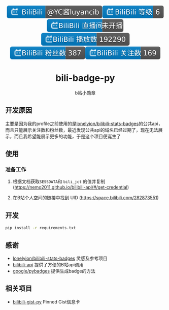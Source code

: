 <div align="center">

![Bilibili Badge](https://github.com/luyanci/luyanci/raw/main/bilibili/user.svg)![level](https://github.com/luyanci/luyanci/raw/main/bilibili/level.svg)![Live room](https://github.com/luyanci/luyanci/raw/main/bilibili/liveroom.svg)
![video view](https://github.com/luyanci/luyanci/raw/main/bilibili/views.svg)![Followers](https://github.com/luyanci/luyanci/raw/main/bilibili/follower.svg)![Following](https://github.com/luyanci/luyanci/raw/main/bilibili/following.svg)

# bili-badge-py
 b站小勋章

</div>

## 开发原因

主要是因为我的profile之前使用的是[lonelyion/bilibili-stats-badges](https://github.com/lonelyion/bilibili-stats-badges)的公共api，而且只能展示关注数和粉丝数，最近发现公共api的域名已经过期了，现在无法展示，而且我希望能展示更多的功能，于是这个项目便诞生了
## 使用
### 准备工作

1. 根据文档获取`SESSDATA`和 `bili_jct` 的值并复制(https://nemo2011.github.io/bilibili-api/#/get-credential)

1. 在B站个人空间的链接中找到 UID (https://space.bilibili.com/282873551)

## 开发

```bash
pip install -r requirements.txt
```

## 感谢

- [lonelyion/bilibili-stats-badges](https://github.com/lonelyion/bilibili-stats-badges) 灵感及参考项目
- [bilibili-api](https://github.com/Nemo2011/bilibili-api) 提供了方便的B站api调用
- [google/pybadges](https://github.com/google/pybadges) 提供生成badge的方法

## 相关项目

- [bilibili-gist-py](https://github.com/luyanci/bilibili-gist-py) Pinned Gist信息卡